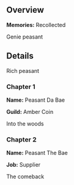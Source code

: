 <!-- title: Hakos Baelz -->
<!-- quote: "Placeholder"-->
<!-- chapters: -1 -->
<!-- images: (Bae's Chapter 1 Profile), (Bae in the mines), (Bae's Chapter 2 Profile), (Bae's card in the "Monster" MV), (Bae's box being stolen), (Bae in Chapter 2's Ending) -->
<!-- model: false -->

## Overview

**Memories:** Recollected

Genie peasant

## Details

Rich peasant

### Chapter 1

**Name:** Peasant Da Bae

**Guild:** Amber Coin

Into the woods

### Chapter 2

**Name:** Peasant The Bae

**Job:** Supplier

The comeback

